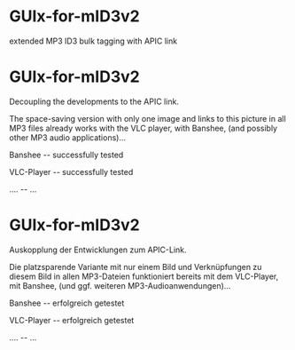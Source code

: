 # GUIx-for-mID3v2
extended MP3 ID3 bulk tagging with APIC link


# GUIx-for-mID3v2 

Decoupling the developments to the APIC link. 

The space-saving version with only one image and links to this picture in all MP3 files already works with the VLC player, with Banshee, (and possibly other MP3 audio applications)...

Banshee -- successfully tested

VLC-Player -- successfully tested

....        -- ...


# GUIx-for-mID3v2 

Auskopplung der Entwicklungen zum APIC-Link. 

Die platzsparende Variante mit nur einem Bild und Verknüpfungen zu diesem Bild in allen MP3-Dateien funktioniert bereits mit dem VLC-Player, mit Banshee, (und ggf. weiteren MP3-Audioanwendungen)...

Banshee     -- erfolgreich getestet

VLC-Player  -- erfolgreich getestet

....        -- ...
